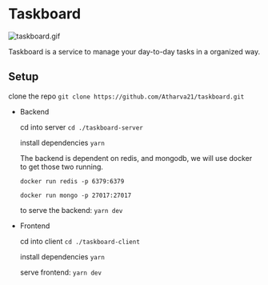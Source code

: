 # **Taskboard**

![taskboard.gif](https://i.postimg.cc/1zQgcQLW/Task-Board-2-1.gif)

Taskboard is a service to manage your day-to-day tasks in a organized way.

## Setup

clone the repo `git clone https://github.com/Atharva21/taskboard.git`

-   Backend

    cd into server `cd ./taskboard-server`

    install dependencies `yarn`

    The backend is dependent on redis, and mongodb, we will use docker to get those two running.

    `docker run redis -p 6379:6379`

    `docker run mongo -p 27017:27017`

    to serve the backend: `yarn dev`

-   Frontend

    cd into client `cd ./taskboard-client`

    install dependencies `yarn`

    serve frontend: `yarn dev`
